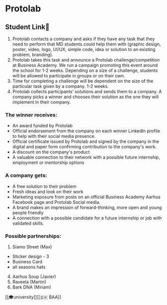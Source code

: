 # Protolab

## Student Link🔗
1. Protolab contacts a company and asks if they have any task that they need to perform that MD students could help them with (graphic design, poster, video, logo, UI/UX, simple code, idea or solution to an existing problem, branding).
2. Protolab takes this task and announce a Protolab challenge/competition at Business Academy. We run a campaign promoting this event around the school for 1-2 weeks. Depending on a size of a challenge, students will be allowed to participate in groups or on their own.
3. Time for completing a challenge will be dependent on the size of the particular task given by a company. 1-2 weeks.
4. Protolab collects participants' solutions and sends them to a company. A company picks a winner and chooses their solution as the one they will implement in their company.


### The winner receives:
- An award funded by Protolab
- Official endorsement from the company on each winner LinkedIn profile to help with their social media presence.
- Official certificate issued by Protolab and signed by the company in the digital and paper form confirming contribution to the company's work.
- A discount on the company's product
- A valuable connection to their network with a possible future internship, employment or mentorship options
### A company gets:
- A free solution to their problem
- Fresh ideas and look on their work
- Marketing exposure from posts on an official Business Academy Aarhus Facebook page and Protolab Social media.
- A brand makes an impression of forward-thinking, more open and young people friendly
- A connection with a possible candidate for a future internship or job with validated skills.

### Possible partnerships:
1. Siamo Street (Max)
- Sticker design - 3
- Business Card
- all seasons hats
4. Aarhus Soup (Javier)
5. Raveela (Martin)
6. Bark DNA (Miriam)

 [[🎓university]][[🇩🇰 BAA]]
